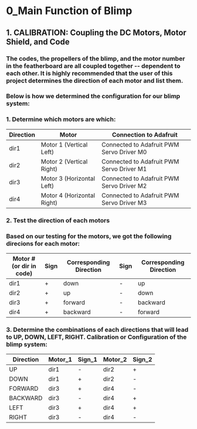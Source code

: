 # 0_Main Function of Blimp

## 1. CALIBRATION: Coupling the DC Motors, Motor Shield, and Code
### The codes, the propellers of the blimp, and the motor number in the featherboard are all coupled together -- dependent to each other. It is highly recommended that the user of this project determines the direction of each motor and list them.

### Below is how we determined the configuration for our blimp system:
### 1. Determine which motors are which:


| Direction |Motor    | Connection to Adafruit |
|------|----------------------------|-------------------------------------------|
| dir1 | Motor 1 (Vertical Left)    | Connected to Adafruit PWM Servo Driver M0 |
| dir2 | Motor 2 (Vertical Right)   | Connected to Adafruit PWM Servo Driver M1 |
| dir3 | Motor 3 (Horizontal Left)  | Connected to Adafruit PWM Servo Driver M2 |
| dir4 | Motor 4 (Horizontal Right) | Connected to Adafruit PWM Servo Driver M3 |

### 2. Test the direction of each motors 
### Based on our testing for the motors, we got the following direcions for each motor:

| Motor # (or dir in code) | Sign | Corresponding Direction | Sign | Corresponding Direction |
|--------------------------|------|-------------------------|------|-------------------------|
| dir1                     | +    | down                    | -    | up                      |
| dir2                     | +    | up                      | -    | down                    |
| dir3                     | +    | forward                 | -    | backward                |
| dir4                     | +    | backward                | -    | forward                 |


### 3. Determine the combinations of each directions that will lead to UP, DOWN, LEFT, RIGHT. Calibration or Configuration of the blimp system:
| Direction | Motor_1 | Sign_1 | Motor_2 | Sign_2 |
|-----------|---------|--------|---------|--------|
| UP        | dir1    | -      | dir2    | +      |
| DOWN      | dir1    | +      | dir2    | -      |
| FORWARD   | dir3    | +      | dir4    | -      |
| BACKWARD  | dir3    | -      | dir4    | +      |
| LEFT      | dir3    | +      | dir4    | +      |
| RIGHT     | dir3    | -      | dir4    | -      |

